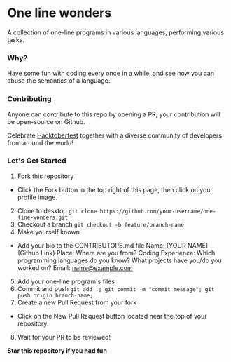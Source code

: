 # One line wonders
A collection of one-line programs in various languages, performing various tasks.

### Why?
Have some fun with coding every once in a while, and see how you can abuse the semantics of a language.

### Contributing
Anyone can contribute to this repo by opening a PR, your contribution will be open-source on Github.

Celebrate [Hacktoberfest](https://hacktoberfest.digitalocean.com/) together with a diverse community of developers from around the world!

### Let's Get Started
1. Fork this repository
  - Click the Fork button in the top right of this page, then click on your profile image.
2. Clone to desktop `git clone https://github.com/your-username/one-line-wonders.git`
3. Checkout a branch `git checkout -b feature/branch-name`
4. Make yourself known
  - Add your bio to the CONTRIBUTORS.md file
    Name: [YOUR NAME](Github Link)
    Place: Where are you from?
    Coding Experience: Which programming languages do you know? What projects have you/do you worked on?
    Email: name@example.com
5. Add your one-line program's files
6. Commit and push `git add .; git commit -m "commit message"; git push origin branch-name;`
7. Create a new Pull Request from your fork
  - Click on the New Pull Request button located near the top of your repository.
8. Wait for your PR to be reviewed!

**Star this repository if you had fun**
